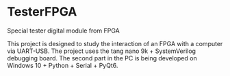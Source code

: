 # TesterFPGA
 Special tester digital module from FPGA
 
This project is designed to study the interaction of an FPGA with a computer via UART-USB. 
The project uses the tang nano 9k + SystemVerilog debugging board. 
The second part in the PC is being developed on Windows 10 + Python + Serial + PyQt6.
